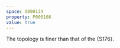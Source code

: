 ```yaml
---
space: S000134
property: P000166
value: true
---
```

The topology is finer than that of the {S176}.
